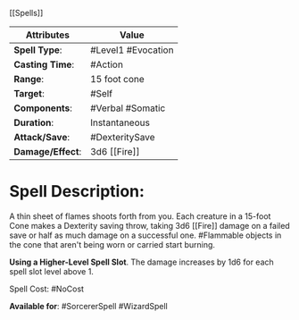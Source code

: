 [[Spells]]

| Attributes         | Value              |
| ------------------ | ------------------ |
| **Spell Type**:    | #Level1 #Evocation |
| **Casting Time**:  | #Action            |
| **Range**:         | 15 foot cone       |
| **Target**:        | #Self              |
| **Components**:    | #Verbal #Somatic   |
| **Duration**:      | Instantaneous      |
| **Attack/Save**:   | #DexteritySave     |
| **Damage/Effect**: | 3d6 [[Fire]]       |

# Spell Description: 
A thin sheet of flames shoots forth from you. Each creature in a 15-foot Cone makes a Dexterity  saving throw, taking 3d6 [[Fire]] damage on a failed save or half as much damage on a successful one. #Flammable objects in the cone that aren't being worn or carried start burning.

**Using a Higher-Level Spell Slot**. The damage increases by 1d6 for each spell slot level above 1.

Spell Cost: #NoCost 

**Available for**: #SorcererSpell #WizardSpell 